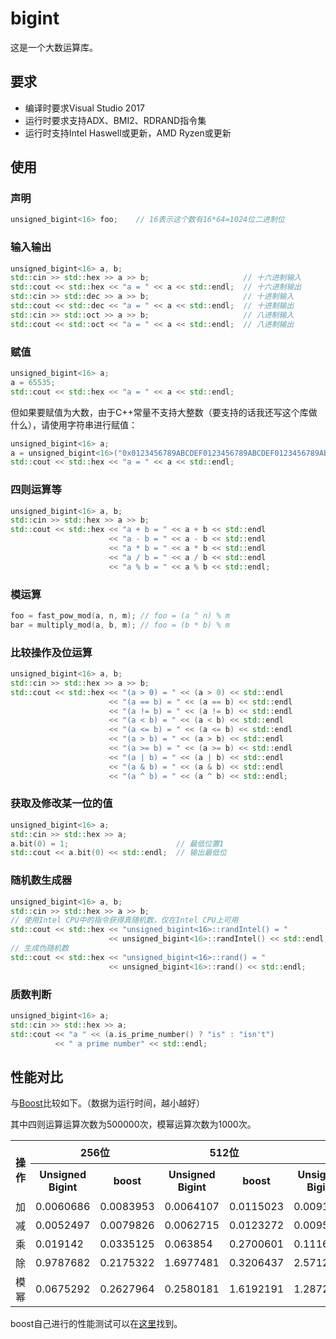 # bigint
这是一个大数运算库。

## 要求
* 编译时要求Visual Studio 2017
* 运行时要求支持ADX、BMI2、RDRAND指令集
* 运行时支持Intel Haswell或更新，AMD Ryzen或更新

## 使用
### 声明
```C++
unsigned_bigint<16> foo;    // 16表示这个数有16*64=1024位二进制位
```
### 输入输出
```C++
unsigned_bigint<16> a, b;
std::cin >> std::hex >> a >> b;                     // 十六进制输入
std::cout << std::hex << "a = " << a << std::endl;  // 十六进制输出
std::cin >> std::dec >> a >> b;                     // 十进制输入
std::cout << std::dec << "a = " << a << std::endl;  // 十进制输出
std::cin >> std::oct >> a >> b;                     // 八进制输入
std::cout << std::oct << "a = " << a << std::endl;  // 八进制输出
```
### 赋值
```C++
unsigned_bigint<16> a;
a = 65535;
std::cout << std::hex << "a = " << a << std::endl;
```
但如果要赋值为大数，由于C++常量不支持大整数（要支持的话我还写这个库做什么），请使用字符串进行赋值：
```C++
unsigned_bigint<16> a;
a = unsigned_bigint<16>("0x0123456789ABCDEF0123456789ABCDEF0123456789ABCDEF");
std::cout << std::hex << "a = " << a << std::endl;
```
### 四则运算等
```C++
unsigned_bigint<16> a, b;
std::cin >> std::hex >> a >> b;
std::cout << std::hex << "a + b = " << a + b << std::endl
                      << "a - b = " << a - b << std::endl
                      << "a * b = " << a * b << std::endl
                      << "a / b = " << a / b << std::endl
                      << "a % b = " << a % b << std::endl;
```
### 模运算
```C++
foo = fast_pow_mod(a, n, m); // foo = (a ^ n) % m
bar = multiply_mod(a, b, m); // foo = (b * b) % m
```
### 比较操作及位运算
```C++
unsigned_bigint<16> a, b;
std::cin >> std::hex >> a >> b;
std::cout << std::hex << "(a > 0) = " << (a > 0) << std::endl
                      << "(a == b) = " << (a == b) << std::endl
                      << "(a != b) = " << (a != b) << std::endl
                      << "(a < b) = " << (a < b) << std::endl
                      << "(a <= b) = " << (a <= b) << std::endl
                      << "(a > b) = " << (a > b) << std::endl
                      << "(a >= b) = " << (a >= b) << std::endl
                      << "(a | b) = " << (a | b) << std::endl
                      << "(a & b) = " << (a & b) << std::endl
                      << "(a ^ b) = " << (a ^ b) << std::endl;
```
### 获取及修改某一位的值
```C++
unsigned_bigint<16> a;
std::cin >> std::hex >> a;
a.bit(0) = 1;                        // 最低位置1
std::cout << a.bit(0) << std::endl;  // 输出最低位
```
### 随机数生成器
```C++
unsigned_bigint<16> a, b;
std::cin >> std::hex >> a >> b;
// 使用Intel CPU中的指令获得真随机数，仅在Intel CPU上可用
std::cout << std::hex << "unsigned_bigint<16>::randIntel() = "
                      << unsigned_bigint<16>::randIntel() << std::endl;
// 生成伪随机数
std::cout << std::hex << "unsigned_bigint<16>::rand() = "
                      << unsigned_bigint<16>::rand() << std::endl;
```
### 质数判断
```C++
unsigned_bigint<16> a;
std::cin >> std::hex >> a;
std::cout << "a " << (a.is_prime_number() ? "is" : "isn't")
          << " a prime number" << std::endl;
```

## 性能对比
与[Boost](https://www.boost.org)比较如下。（数据为运行时间，越小越好）

其中四则运算运算次数为500000次，模幂运算次数为1000次。

<table>
    <tr>
        <th rowspan=2 height="91">操作</th>
        <th colspan=2>256位</th>
        <th colspan=2>512位</th>
        <th colspan=2>1024位</th>
        <th colspan=2>2048位</th>
        <th colspan=2>4096位</th>
    </tr>
    <tr>
        <th>Unsigned Bigint</th>
        <th>boost</th>
        <th>Unsigned Bigint</th>
        <th>boost</th>
        <th>Unsigned Bigint</th>
        <th>boost</th>
        <th>Unsigned Bigint</th>
        <th>boost</th>
        <th>Unsigned Bigint</th>
        <th>boost</th>
    </tr>
    <tr>
        <td>加</td>
        <td>0.0060686</td>
        <td>0.0083953</td>
        <td>0.0064107</td>
        <td>0.0115023</td>
        <td>0.0091979</td>
        <td>0.0212813</td>
        <td>0.0151207</td>
        <td>0.0388485</td>
        <td>0.0315682</td>
        <td>0.0767778</td>
    </tr>
    <tr>
        <td>减</td>
        <td>0.0052497</td>
        <td>0.0079826</td>
        <td>0.0062715</td>
        <td>0.0123272</td>
        <td>0.0095903</td>
        <td>0.0280378</td>
        <td>0.0165817</td>
        <td>0.0494003</td>
        <td>0.0354999</td>
        <td>0.0785873</td>
    </tr>
    <tr>
        <td>乘</td>
        <td>0.019142</td>
        <td>0.0335125</td>
        <td>0.063854</td>
        <td>0.2700601</td>
        <td>0.111633</td>
        <td>0.3944791</td>
        <td>0.3698449</td>
        <td>1.4607164</td>
        <td>1.2972828</td>
        <td>5.5994093</td>
    </tr>
    <tr>
        <td>除</td>
        <td>0.9787682</td>
        <td>0.2175322</td>
        <td>1.6977481</td>
        <td>0.3206437</td>
        <td>2.571229</td>
        <td>0.6465876</td>
        <td>5.7703808</td>
        <td>4.6256008</td>
        <td>11.174972</td>
        <td>10.216111</td>
    </tr>
    <tr>
        <td>模幂</td>
        <td>0.0675292</td>
        <td>0.2627964</td>
        <td>0.2580181</td>
        <td>1.6192191</td>
        <td>1.2872345</td>
        <td>10.114824</td>
        <td>7.361546</td>
        <td>76.14449</td>
        <td>52.701681</td>
        <td>445.34939</td>
    </tr>
</table>

boost自己进行的性能测试可以在[这里](https://www.boost.org/doc/libs/1_70_0/libs/multiprecision/doc/html/boost_multiprecision/perf/integer_performance.html)找到。
